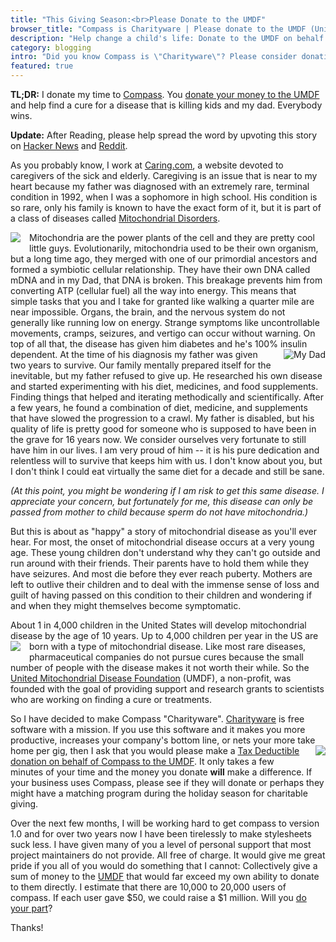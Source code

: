```yaml
---
title: "This Giving Season:<br>Please Donate to the UMDF"
browser_title: "Compass is Charityware | Please donate to the UMDF (United Mitochondrial Disease Foundation)"
description: "Help change a child's life: Donate to the UMDF on behalf of Compass."
category: blogging
intro: "Did you know Compass is \"Charityware\"? Please consider donating this holiday season."
featured: true
---
```

**TL;DR:**
I donate my time to [Compass](http://compass-style.org/).
You [donate your money to the UMDF][donation_form] and help
find a cure for a disease that is killing kids and my dad.
Everybody wins.

**Update:** After Reading, please help spread the word by upvoting this story on [Hacker News][hn] and [Reddit][reddit].

As you probably know, I work at [Caring.com](http://www.caring.com/), a website devoted to
caregivers of the sick and elderly. Caregiving is an issue that is near to my heart because
my father was diagnosed with an extremely rare, terminal condition in 1992, when I was a
sophomore in high school. His condition is so rare, only his family is known to have the
exact form of it, but it is part of a class of diseases called [Mitochondrial Disorders][mito].

<img src="http://img.skitch.com/20101109-mm238g44f7xq6gu7ma6eintxw.jpg" style="float:left; margin: 0 1em 1em 0;">
Mitochondria are the power plants of the cell and they are pretty cool little guys.
Evolutionarily, mitochondria used to be their own organism, but a long time ago, they merged
with one of our primordial ancestors and formed a symbiotic cellular relationship. They have
their own DNA called mDNA and in my Dad, that DNA is broken. This breakage prevents him from
converting ATP (cellular fuel) all the way into energy. This means that simple tasks that
you and I take for granted like walking a quarter mile are near impossible. Organs, the brain,
and the nervous system do not generally like running low on energy. Strange symptoms like
uncontrollable movements, cramps, seizures, and vertigo can occur without warning. On top of
all that, the disease has given him diabetes and he's 100% insulin dependent.

<img src="http://img.skitch.com/20101109-cgswebet89ptpmjknrq2dc7q54.jpg" style="float:right; margin: 0 0 1em 1em;" alt="My Dad"> 
At the time of his diagnosis my father was given two years to survive. Our family mentally
prepared itself for the inevitable, but my father refused to give up. He researched his
own disease and started experimenting with his diet, medicines, and food supplements. Finding
things that helped and iterating methodically and scientifically. After a few years, he
found a combination of diet, medicine, and supplements that have slowed the progression
to a crawl. My father is disabled, but his quality of life is pretty good for someone who
is supposed to have been in the grave for 16 years now. We consider ourselves very fortunate
to still have him in our lives. I am very proud of him -- it is his pure dedication and
relentless will to survive that keeps him with us. I don't know about you, but I don't
think I could eat virtually the same diet for a decade and still be sane.

*(At this point, you might be wondering if I am risk to get this same disease. I appreciate
your concern, but fortunately for me, this disease can only be passed from mother to child
because sperm do not have mitochondria.)*

But this is about as "happy" a story of mitochondrial disease as you'll ever hear. For
most, the onset of mitochondrial disease occurs at a very young age. These young children
don't understand why they can't go outside and run around with their friends. Their parents
have to hold them while they have seizures. And most die before they ever reach puberty.
Mothers are left to outlive their children and to deal with the immense sense of loss and
guilt of having passed on this condition to their children and wondering if and when they
might themselves become symptomatic.

About 1 in 4,000 children in the United States will develop mitochondrial disease by the
age of 10 years. Up to 4,000 children per year in the US are born with a type of
mitochondrial disease. <img src="http://img.skitch.com/20101109-gt9mf1r1bqt67crsedg57hre8r.jpg" style="float: left; margin: 0 1em 1em 0;">
Like most rare diseases, pharmaceutical companies do not pursue cures
because the small number of people with the disease makes it not worth their while. So the
[United Mitochondrial Disease Foundation][umdf] (UMDF), a non-profit, was founded with the
goal of providing support and research grants to scientists who are working on finding a cure
or treatments.

So I have decided to make Compass "Charityware". [Charityware][chartityware] is free software
with a mission. If you use this software and it makes you more productive, increases your
company's bottom line, or nets your more take home per gig, then I ask that you would
please make a <img src="http://www.umdf.org/atf/cf/%7B858acd34-ecc3-472a-8794-39b92e103561%7D/umdf_logo.gif" style="float: right; margin: 0 0 1em 1em;">
[Tax Deductible donation on behalf of Compass to the UMDF][donation_form].
It only takes a few minutes of your time and the money you donate **will** make a difference.
If your business uses Compass, please see if they will donate or perhaps they might have a
matching program during the holiday season for charitable giving.

Over the next few months, I will be working hard to get compass to version 1.0 and for
over two years now I have been tirelessly to make stylesheets suck less. I have given
many of you a level of personal support that most project maintainers do not provide. All
free of charge. It would give me great pride if you all of you would do something that I
cannot: Collectively give a sum of money to the [UMDF][umdf] that would far exceed my own
ability to donate to them directly. I estimate that there are 10,000 to 20,000 users of
compass. If each user gave $50, we could raise a $1 million. Will you [do your part][donation_form]?

Thanks!

[mito]: http://en.wikipedia.org/wiki/Mitochondrial_disease
[donation_form]: https://secure.umdf.org/AutoGen/Simple/Donor.asp?ievent=420320&en=clLNK3PLLbJWKdOOJaLSLfN5IpIVK6NPLgIRIeO6LzH
[chartityware]: http://charityware.info/
[umdf]: http://www.umdf.org/
[hn]: http://news.ycombinator.com/item?id=1886842
[reddit]: http://www.reddit.com/r/ruby/comments/e3imy/compass_is_charityware_free_software_with_a/
